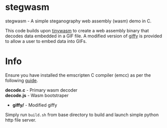 # stegwasm

stegwasm - A simple steganography web assembly (wasm) demo in C.

This code builds upon [tinywasm](https://github.com/spacehen/tinywasm) to create a web assembly binary that decodes data embedded in a GIF file. A modified version of [giffy](https://github.com/vipyne/giffy) is provided to allow a user to embed data into GIFs.

# Info
Ensure you have installed the emscripten C compiler (emcc) as per the following [guide](https://emscripten.org/docs/getting_started/downloads.html).

**decode.c** - Primary wasm decoder <br>
**decode.js** - Wasm bootstraper <br>
* **giffy/** - Modified giffy <br>

Simply run `build.sh` from base directory to build and launch simple python http file server.
